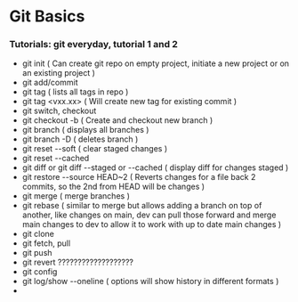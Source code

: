# Git Basics
### Tutorials: git everyday, tutorial 1 and 2
- git init ( Can create git repo on empty project, initiate a new project or on an existing project )
- git add/commit
- git tag ( lists all tags in repo )
- git tag <vxx.xx> ( Will create new tag for existing commit )
- git switch, checkout
- git checkout -b <branch name> ( Create and checkout new branch )
- git branch ( displays all branches )
- git branch -D <branch name> ( deletes branch )
- git reset --soft ( clear staged changes )
- git reset --cached
- git diff or git diff --staged or --cached ( display diff for changes staged )
- git restore --source HEAD~2 <filename> ( Reverts changes for a file back 2 commits, so the 2nd from HEAD will be changes )
- git merge ( merge branches )
- git rebase ( similar to merge but allows adding a branch on top of another, like changes on main, dev can pull those forward and merge main changes to dev to allow it to work with up to date main changes )
- git clone
- git fetch, pull
- git push
- git revert ???????????????????
- git config
- git log/show --oneline ( options will show history in different formats )
- 